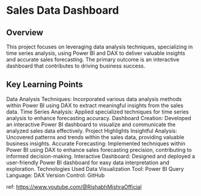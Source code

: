 # Sales Data Dashboard
## Overview
This project focuses on leveraging data analysis techniques, specializing in time series analysis, using Power BI and DAX to deliver valuable insights and accurate sales forecasting. The primary outcome is an interactive dashboard that contributes to driving business success.

## Key Learning Points
Data Analysis Techniques: Incorporated various data analysis methods within Power BI using DAX to extract meaningful insights from the sales data.
Time Series Analysis: Applied specialized techniques for time series analysis to enhance forecasting accuracy.
Dashboard Creation: Developed an interactive Power BI dashboard to visualize and communicate the analyzed sales data effectively.
Project Highlights
Insightful Analysis: Uncovered patterns and trends within the sales data, providing valuable business insights.
Accurate Forecasting: Implemented techniques within Power BI using DAX to enhance sales forecasting precision, contributing to informed decision-making.
Interactive Dashboard: Designed and deployed a user-friendly Power BI dashboard for easy data interpretation and exploration.
Technologies Used
Data Visualization Tool: Power BI
Query Language: DAX
Version Control: GitHub

ref: https://www.youtube.com/@RishabhMishraOfficial
